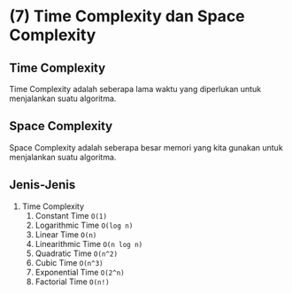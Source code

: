 # (7) Time Complexity dan Space Complexity

## Time Complexity
Time Complexity adalah seberapa lama waktu yang diperlukan untuk menjalankan suatu algoritma. 

## Space Complexity
Space Complexity adalah seberapa besar memori yang kita gunakan untuk menjalankan suatu algoritma.

## Jenis-Jenis
1. Time Complexity
    1. Constant Time `O(1)`
    2. Logarithmic Time `O(log n)`
    3. Linear Time `O(n)`
    4. Linearithmic Time `O(n log n)`
    5. Quadratic Time `O(n^2)`
    6. Cubic Time `O(n^3)`
    7. Exponential Time `O(2^n)`
    8. Factorial Time `O(n!)`
